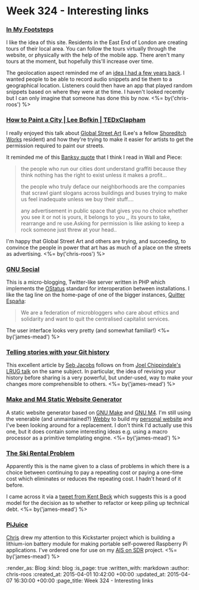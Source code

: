 Week 324 - Interesting links
============================

### [In My Footsteps](http://www.inmyfootsteps.org/)

I like the idea of this site. Residents in the East End of London are creating tours of their local area. You can follow the tours virtually through the website, or physically with the help of the mobile app. There aren't many tours at the moment, but hopefully this'll increase over time.

The geolocation aspect reminded me of an [idea I had a few years back][geolocated-audio]. I wanted people to be able to record audio snippets and tie them to a geographical location. Listeners could then have an app that played random snippets based on where they were at the time. I haven't looked recently but I can only imagine that someone has done this by now. <%= by('chris-roos') %>

[geolocated-audio]: http://chrisroos.co.uk/blog/2009-09-14-pouring-factlets-into-your-brain-holder-via-your-ear-sieves


### [How to Paint a City | Lee Bofkin | TEDxClapham](https://www.youtube.com/watch?v=CoTNhzztj2s)

I really enjoyed this talk about [Global Street Art][] (Lee's a fellow [Shoreditch Works][] resident) and how they're trying to make it easier for artists to get the permission required to paint our streets.

It reminded me of this [Banksy quote][] that I think I read in Wall and Piece:

> the people who run our cities dont understand graffiti because they think nothing has the right to exist unless it makes a profit...
>
> the people who truly deface our neighborhoods are the companies that scrawl giant slogans across buildings and buses trying to make us feel inadequate unless we buy their stuff....
>
> any advertisement in public space that gives you no choice whether you see it or not is yours, it belongs to you ,, its yours to take, rearrange and re use.Asking for permission is like asking to keep a rock someone just threw at your head..

I'm happy that Global Street Art and others are trying, and succeeding, to convince the people in power that art has as much of a place on the streets as advertising. <%= by('chris-roos') %>


### [GNU Social](https://gnu.io/social/)

This is a micro-blogging, Twitter-like server written in PHP which implements the [OStatus][] standard for interoperation between installations. I like the tag line on the home-page of one of the bigger instances, [Quitter España][]:

> We are a federation of microbloggers who care about ethics and solidarity and want to quit the centralised capitalist services.

The user interface looks very pretty (and somewhat familiar!) <%= by('james-mead') %>


### [Telling stories with your Git history](https://about.futurelearn.com/blog/telling-stories-with-your-git-history/)

This excellent article by [Seb Jacobs][] follows on from [Joel Chippindale's LRUG talk][] on the same subject. In particular, the idea of revising your history before sharing is a very powerful, but under-used, way to make your changes more comprehensible to others. <%= by('james-mead') %>


### [Make and M4 Static Website Generator](http://datagrok.github.io/m4-bakery/)

A static website generator based on [GNU Make][] and [GNU M4][]. I'm still using the venerable (and unmaintained?) [Webby][] to build my [personal website][James' Personal Website] and I've been looking around for a replacement. I don't think I'd actually use this one, but it does contain some interesting ideas e.g. using a macro processor as a primitive templating engine. <%= by('james-mead') %>


### [The Ski Rental Problem](http://en.wikipedia.org/wiki/Ski_rental_problem)

Apparently this is the name given to a class of problems in which there is a choice between continuing to pay a repeating cost or paying a one-time cost which eliminates or reduces the repeating cost. I hadn't heard of it before.

I came across it via a [tweet from Kent Beck][] which suggests this is a good model for the decision as to whether to refactor or keep piling up technical debt. <%= by('james-mead') %>

### [PiJuice](https://www.kickstarter.com/projects/1895460425/pijuice-a-portable-project-platform-for-every-rasp/description)

[Chris][] drew my attention to this Kickstarter project which is building a lithium-ion battery module for making portable self-powered Raspberry Pi applications. I've ordered one for use on my [AIS on SDR][] project. <%= by('james-mead') %>


[Banksy quote]: https://www.goodreads.com/quotes/163503-the-people-who-run-our-cities-dont-understand-graffiti-because
[Global Street Art]: http://globalstreetart.com/
[Shoreditch Works]: http://shoreditchworks.com/
[Webby]: http://webby.rubyforge.org
[GNU Make]: http://www.gnu.org/software/make/
[GNU M4]: http://www.gnu.org/software/m4/
[James' Personal Website]: http://jamesmead.org/
[OStatus]: http://en.wikipedia.org/wiki/OStatus
[Quitter España]: https://quitter.es/
[Seb Jacobs]: https://www.sebjacobs.com/
[Joel Chippindale's LRUG talk]: https://skillsmatter.com/skillscasts/6128-telling-stories-through-your-commits
[tweet from Kent Beck]: https://twitter.com/KentBeck/status/583757724304994304
[Chris]: /chris-roos
[AIS on SDR]: https://github.com/freerange/ais-on-sdr

:render_as: Blog
:kind: blog
:is_page: true
:written_with: markdown
:author: chris-roos
:created_at: 2015-04-01 10:42:00 +00:00
:updated_at: 2015-04-07 16:30:00 +00:00
:page_title: Week 324 - Interesting links
